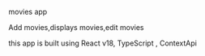 movies app

Add movies,displays movies,edit movies

this app is built using React v18, TypeScript , ContextApi
